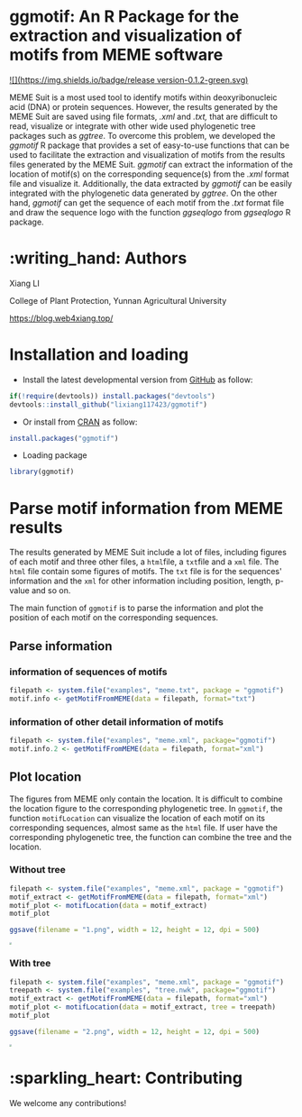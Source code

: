 # ggmotif: An R Package for the extraction and visualization of motifs from MEME software

[![](https://img.shields.io/badge/release version-0.1.2-green.svg)](https://cran.r-project.org/web/packages/ggmotif/index.html)

MEME Suit is a most used tool to identify motifs within deoxyribonucleic acid (DNA) or protein sequences. However, the results generated by the MEME Suit are saved using file formats, *.xml* and *.txt,* that are difficult to read, visualize or integrate with other wide used phylogenetic tree packages such as *ggtree*. To overcome this problem, we developed the *ggmotif* R package that provides a set of easy-to-use functions that can be used to facilitate the extraction and visualization of motifs from the results files generated by the MEME Suit. *ggmotif* can extract the information of the location of motif(s) on the corresponding sequence(s) from the *.xml* format file and visualize it. Additionally, the data extracted by *ggmotif* can be easily integrated with the phylogenetic data generated by *ggtree*. On the other hand, *ggmotif* can get the sequence of each motif from the *.txt* format file and draw the sequence logo with the function *ggseqlogo* from *ggseqlogo* R package. 

# :writing\_hand: Authors

Xiang LI

College of Plant Protection, Yunnan Agricultural University

<a href="https://blog.web4xiang.top/" class="uri">https://blog.web4xiang.top/</a>

# Installation and loading

- Install the latest developmental version from [GitHub](https://github.com/lixiang117423/ggmotif) as follow:

```R
if(!require(devtools)) install.packages("devtools")
devtools::install_github("lixiang117423/ggmotif")
```

- Or install from [CRAN](https://cran.r-project.org/web/packages/ggmotif/index.html) as follow:

```R
install.packages("ggmotif")
```

- Loading package

```R
library(ggmotif)
```

# Parse motif information from MEME results

The results generated by MEME Suit include a lot of files, including figures of each motif and three other files, a `html`file, a `txt`file and a `xml` file. The `html` file contain some figures of motifs. The `txt` file is for the sequences' information and the `xml` for  other information including position, length, p-value and so on.

The main function of `ggmotif` is to parse the information and plot the position of each motif on the corresponding sequences.

## Parse information

### information of sequences of motifs

```R
filepath <- system.file("examples", "meme.txt", package = "ggmotif")
motif.info <- getMotifFromMEME(data = filepath, format="txt")
```

### information of other detail information of motifs

```R
filepath <- system.file("examples", "meme.xml", package="ggmotif")
motif.info.2 <- getMotifFromMEME(data = filepath, format="xml")
```

## Plot location

The figures from MEME only contain the location. It is difficult to combine the location figure to the corresponding phylogenetic tree. In `ggmotif`, the function `motifLocation`  can visualize the location of each motif on its corresponding sequences, almost same as the `html` file. If user have the corresponding phylogenetic tree,  the function can combine the tree and the location.

### Without tree

```R
filepath <- system.file("examples", "meme.xml", package = "ggmotif")
motif_extract <- getMotifFromMEME(data = filepath, format="xml")
motif_plot <- motifLocation(data = motif_extract)
motif_plot

ggsave(filename = "1.png", width = 12, height = 12, dpi = 500)
```

<img src="https://xiang-1257290193.cos.ap-guangzhou.myqcloud.com/Typora/202206151543433.png" style="zoom: 25%;" />

### With tree

```R
filepath <- system.file("examples", "meme.xml", package = "ggmotif")
treepath <- system.file("examples", "tree.nwk", package="ggmotif")
motif_extract <- getMotifFromMEME(data = filepath, format="xml")
motif_plot <- motifLocation(data = motif_extract, tree = treepath)
motif_plot

ggsave(filename = "2.png", width = 12, height = 12, dpi = 500)
```

<img src="https://xiang-1257290193.cos.ap-guangzhou.myqcloud.com/Typora/202206151545834.png" style="zoom:25%;" />

# :sparkling\_heart: Contributing

We welcome any contributions! 
